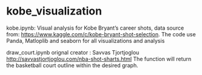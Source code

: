 # kobe_visualization

kobe.ipynb:
Visual analysis for Kobe Bryant’s career shots, data source from:  https://www.kaggle.com/c/kobe-bryant-shot-selection. The code use Panda, Matloplib and seaborn for all visualizations and analysis 

draw_court.ipynb orignal creator : Savvas Tjortjoglou http://savvastjortjoglou.com/nba-shot-sharts.html
The function will return the basketball court outline within the desired graph.  


